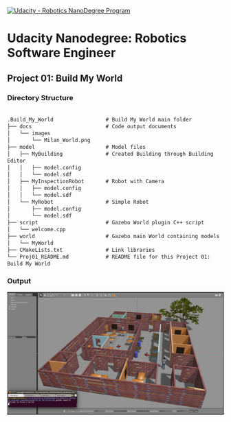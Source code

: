 [![Udacity - Robotics NanoDegree Program](https://s3-us-west-1.amazonaws.com/udacity-robotics/Extra+Images/RoboND_flag.png)](https://www.udacity.com/robotics)

# Udacity Nanodegree: Robotics Software Engineer

## Project 01: Build My World

### Directory Structure
```

.Build_My_World                 # Build My World main folder
├── docs                        # Code output documents
│   └── images
│       └── Milan_World.png
├── model                       # Model files
│   ├── MyBuilding              # Created Building through Building Editor
│   │   ├── model.config
│   │   └── model.sdf
│   ├── MyInspectionRobot       # Robot with Camera
│   │   ├── model.config
│   │   └── model.sdf
│   └── MyRobot                 # Simple Robot
│       ├── model.config
│       └── model.sdf
├── script                      # Gazebo World plugin C++ script
│   └── welcome.cpp
├── world                       # Gazebo main World containing models
│   └── MyWorld
├── CMakeLists.txt              # Link libraries
└── Proj01_README.md            # README file for this Project 01: Build My World

```

### Output
![alt txt](docs/images/Milan_World.png)
